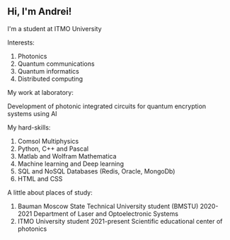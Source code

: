 ## Hi, I'm Andrei!

I'm a student at ITMO University

Interests:

1. Photonics
2. Quantum communications
3. Quantum informatics
4. Distributed computing

My work at laboratory: 

Development of photonic integrated circuits for quantum encryption systems using AI

My hard-skills:

1. Comsol Multiphysics
2. Python, C++ and Pascal
3. Matlab and Wolfram Mathematica 
4. Machine learning and Deep learning 
5. SQL and NoSQL Databases (Redis, Oracle, MongoDb)
6. HTML and CSS


A little about places of study:

1. Bauman Moscow State Technical University student (BMSTU) 2020-2021 
   Department of Laser and Optoelectronic Systems
3. ITMO University student 2021-present
   Scientific educational center of photonics


